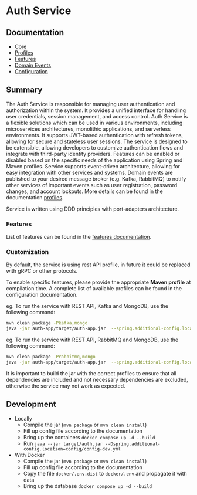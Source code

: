 # Auth Service

## Documentation

- [Core](./doc/core/index.md)
- [Profiles](./doc/configuration/profiles.md)
- [Features](./doc/features/features.md)
- [Domain Events](./doc/features/domain-events.md)
- [Configuration](./doc/configuration/config.md)

## Summary

The Auth Service is responsible for managing user authentication and authorization within the system.
It provides a unified interface for handling user credentials, session management, and access control.
Auth Service is a flexible solutions which can be used in various environments, including microservices architectures,
monolithic applications, and serverless environments.
It supports JWT-based authentication with refresh tokens, allowing for secure and stateless user sessions.
The service is designed to be extensible, allowing developers to customize authentication flows and integrate with
third-party identity providers.
Features can be enabled or disabled based on the specific needs of the application using Spring and Maven profiles.
Service supports event-driven architecture, allowing for easy integration with other services and systems. Domain events
are published to your desired message broker (e.g. Kafka, RabbitMQ) to notify other services of important events such as
user registration, password changes, and account lockouts. More details can be found in the
documentation [profiles](./doc/configuration/profiles.md).

Service is written using DDD principles with port-adapters architecture.

### Features

List of features can be found in the [features documentation](./doc/features/features.md).

### Customization

By default, the service is using rest API profile, in future it could be replaced with gRPC or other protocols.

To enable specific features, please provide the appropriate **Maven profile** at compilation time.
A complete list of available profiles can be found in the configuration documentation.

eg. To run the service with REST API, Kafka and MongoDB, use the following command:

```bash
mvn clean package -Pkafka,mongo
java -jar auth-app/target/auth-app.jar  --spring.additional-config.location=config/config-dev.yml

```

eg. To run the service with REST API, RabbitMQ and MongoDB, use the following command:

```bash
mvn clean package -Prabbitmq,mongo
java -jar auth-app/target/auth-app.jar  --spring.additional-config.location=config/config-dev.yml
```

It is important to build the jar with the correct profiles to ensure that all dependencies are included and not
necessary dependencies are excluded, otherwise the service may not work as expected.

## Development

- Locally
    - Compile the jar (`mvn package` or `mvn clean install`)
    - Fill up config file according to the documentation
    - Bring up the containers `docker compose up -d --build`
    - Run `java --jar target/auth.jar --Dspring.additional-config.location=config/config-dev.yml`
- With Docker
    - Compile the jar (`mvn package` or `mvn clean install`)
    - Fill up config file according to the documentation
    - Copy the file `docker/.env.dist` to `docker/.env` and propagate it with data
    - Bring up the database `docker compose up -d --build`